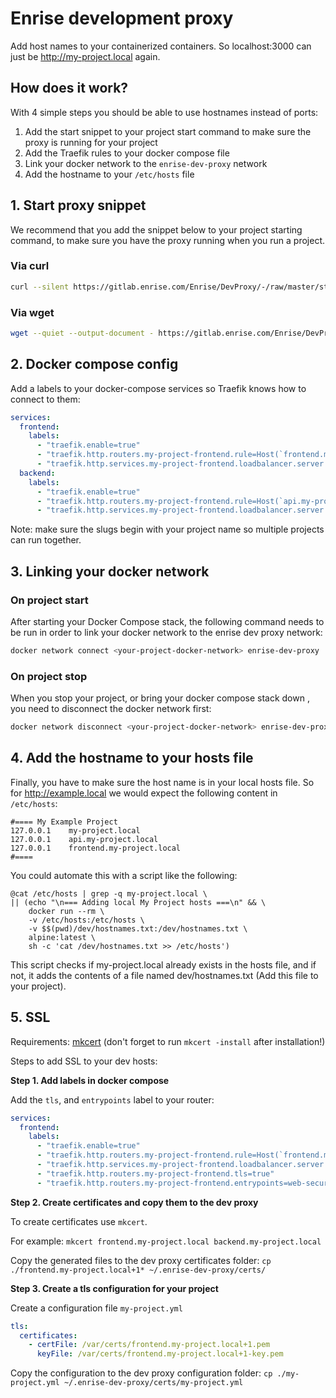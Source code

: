 # Enrise development proxy

Add host names to your containerized containers.
So localhost:3000 can just be http://my-project.local again.

## How does it work?

With 4 simple steps you should be able to use hostnames instead of ports:

1. Add the start snippet to your project start command to make sure the proxy is running for your project
2. Add the Traefik rules to your docker compose file
3. Link your docker network to the `enrise-dev-proxy` network
4. Add the hostname to your `/etc/hosts` file 

## 1. Start proxy snippet

We recommend that you add the snippet below to your project starting command, to make sure
you have the proxy running when you run a project.

### Via curl

```sh
curl --silent https://gitlab.enrise.com/Enrise/DevProxy/-/raw/master/start.sh | sh
```

### Via wget

```sh
wget --quiet --output-document - https://gitlab.enrise.com/Enrise/DevProxy/-/raw/master/start.sh | sh
```

## 2. Docker compose config

Add a labels to your docker-compose services so Traefik knows how to connect to them:

```yaml
services:
  frontend:
    labels:
      - "traefik.enable=true"
      - "traefik.http.routers.my-project-frontend.rule=Host(`frontend.my-project.local`)"
      - "traefik.http.services.my-project-frontend.loadbalancer.server.port=80"
  backend:
    labels:
      - "traefik.enable=true"
      - "traefik.http.routers.my-project-frontend.rule=Host(`api.my-project.local`)"
      - "traefik.http.services.my-project-frontend.loadbalancer.server.port=80"
```

Note: make sure the slugs begin with your project name so multiple projects can run together.

## 3. Linking your docker network

### On project start

After starting your Docker Compose stack, the following command needs to be run
in order to link your docker network to the enrise dev proxy network:

```sh
docker network connect <your-project-docker-network> enrise-dev-proxy || true
```

### On project stop

When you stop your project, or bring your docker compose stack down , you need to disconnect the
docker network first:

```sh
docker network disconnect <your-project-docker-network> enrise-dev-proxy || true
```

## 4. Add the hostname to your hosts file

Finally, you have to make sure the host name is in your local hosts file. So for http://example.local
we would expect the following content in `/etc/hosts`:

```
#==== My Example Project
127.0.0.1    my-project.local
127.0.0.1    api.my-project.local
127.0.0.1    frontend.my-project.local
#====
```

You could automate this with a script like the following:

```shell script
@cat /etc/hosts | grep -q my-project.local \
|| (echo "\n=== Adding local My Project hosts ===\n" && \
    docker run --rm \
    -v /etc/hosts:/etc/hosts \
    -v $$(pwd)/dev/hostnames.txt:/dev/hostnames.txt \
    alpine:latest \
    sh -c 'cat /dev/hostnames.txt >> /etc/hosts')
```
This script checks if my-project.local already exists in the hosts file, and if not, it adds the contents
of a file named dev/hostnames.txt (Add this file to your project).

## 5. SSL

Requirements: [mkcert](https://github.com/FiloSottile/mkcert#installation) (don't forget to run `mkcert -install` after installation!)

Steps to add SSL to your dev hosts:

**Step 1. Add labels in docker compose**

Add the `tls`, and `entrypoints` label to your router:

```yaml
services:
  frontend:
    labels:
      - "traefik.enable=true"
      - "traefik.http.routers.my-project-frontend.rule=Host(`frontend.my-project.local`)"
      - "traefik.http.services.my-project-frontend.loadbalancer.server.port=80"
      - "traefik.http.routers.my-project-frontend.tls=true"
      - "traefik.http.routers.my-project-frontend.entrypoints=web-secure"
```

**Step 2. Create certificates and copy them to the dev proxy**

To create certificates use `mkcert`.

For example: `mkcert frontend.my-project.local backend.my-project.local`

Copy the generated files to the dev proxy certificates folder: `cp ./frontend.my-project.local+1* ~/.enrise-dev-proxy/certs/`

**Step 3. Create a tls configuration for your project**

Create a configuration file `my-project.yml`

```yaml
tls:
  certificates:
    - certFile: /var/certs/frontend.my-project.local+1.pem
      keyFile: /var/certs/frontend.my-project.local+1-key.pem
```

Copy the configuration to the dev proxy configuration folder: `cp ./my-project.yml ~/.enrise-dev-proxy/certs/my-project.yml`
